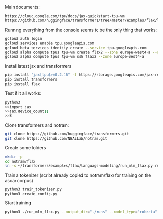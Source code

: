 Main documents:
```bash
https://cloud.google.com/tpu/docs/jax-quickstart-tpu-vm
https://github.com/huggingface/transformers/tree/master/examples/flax/language-modeling#masked-language-modeling
```

Running everything from the console seems to be the only thing that works:
```bash
gcloud auth login
gcloud services enable tpu.googleapis.com
gcloud beta services identity create --service tpu.googleapis.com
gcloud alpha compute tpus tpu-vm create flax2 --zone europe-west4-a --accelerator-type v3-8 --version v2-alpha
gcloud alpha compute tpus tpu-vm ssh flax2 --zone europe-west4-a
```

Install latest jax and transformers
```bash
pip install "jax[tpu]>=0.2.16" -f https://storage.googleapis.com/jax-releases/libtpu_releases.html
pip install transformers
pip install flax
```

Test if it all works:
```bash
python3
>>import jax
>>jax.device_count()
>>8
```

Clone transformers and notram:
```bash
git clone https://github.com/huggingface/transformers.git
git clone https://github.com/NBAiLab/notram.git
```

Create some folders
```bash
mkdir -p
cd notram/flax
ln -s ~/transformers/examples/flax/language-modeling/run_mlm_flax.py run_mlm_flax.py
```

Train a tokenizer (script already copied to notram/flax/ for training on the ascar corpus)
```bash
python3 train_tokenizer.py
python3 create_config.py
```

Start training
```bash
python3 ./run_mlm_flax.py --output_dir="./runs" --model_type="roberta" --config_name="${MODEL_DIR}" --tokenizer_name="${MODEL_DIR}" --dataset_name="oscar" --dataset_config_name="unshuffled_deduplicated_no" --max_seq_length="128" --weight_decay="0.01" --per_device_train_batch_size="128" --per_device_eval_batch_size="128"  --learning_rate="3e-4" --warmup_steps="1000" --overwrite_output_dir --pad_to_max_length --num_train_epochs="10" --adam_beta1="0.9" --adam_beta2="0.98"
```






